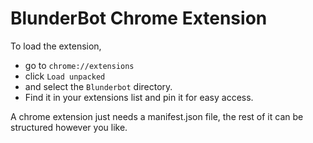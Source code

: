 # BlunderBot Chrome Extension

To load the extension, 
- go to ```chrome://extensions```
- click ```Load unpacked```
- and select the `Blunderbot` directory. 
- Find it in your extensions list and pin it for easy access.

A chrome extension just needs a manifest.json file, the rest of it can be structured however you like. 